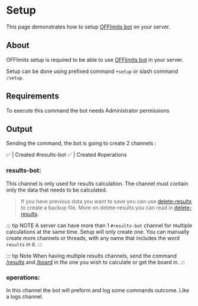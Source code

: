# Setup

This page demonstrates how to setup [OFFlimits bot](https://discord.com/oauth2/authorize?client_id=728332591790293044&scope=bot+applications.commands&permissions=268445752&client_id=728332591790293044) on your server.

## About
OFFlimits setup is required to be able to use [OFFlimits bot](https://discord.com/oauth2/authorize?client_id=728332591790293044&scope=bot+applications.commands&permissions=268445752&client_id=728332591790293044) in your server.

Setup can be done using prefixed command `+setup` or slash command `/setup`.

## Requirements

To execute this command the bot needs Administrator permissions

## Output

Sending the command, the bot is going to create 2 channels :

<DiscordMessage :bot="true" profile="bot">
			<template #interactions>
				<DiscordInteraction profile="test" :command="true">setup</DiscordInteraction>
			</template>
✅ | Created <DiscordMention>#results-bot</DiscordMention>
</DiscordMessage>
<DiscordMessage :bot="true" profile="bot">
✅ | Created <DiscordMention>#operations</DiscordMention>
</DiscordMessage>

### results-bot:

This channel is only used for results calculation. The channel must contain only the data that needs to be calculated.

> If you have previous data you want to save you can use [delete-results](/guide/delete-results) to create a backup file. More on delete-results you can read in [delete-results](/guide/delete-results).

::: tip NOTE
A server can have more than 1 `#results-bot` channel for multiple calculations at the same time. Setup will only create one. You can manually create more channels or threads, with any name that includes the word `results` in it.
:::

::: tip Note
When having multiple results channels, send the command [/results](/guide/results) and [/board](/guide/board) in the one you wish to calculate or get the board in.
:::

### operations:
In this channel the bot will preform and log some commands outcome. Like a logs channel.